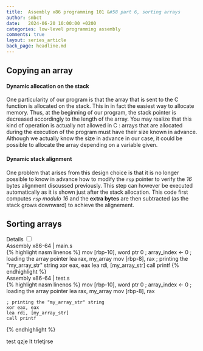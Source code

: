 ```yaml
---
title:  Assembly x86 programming 101 &#58 part 6, sorting arrays
author: smbct
date:   2024-06-20 10:00:00 +0200
categories: low-level programming assembly
comments: true
layout: series_article
back_page: headline.md
---
```


## Copying an array

#### Dynamic allocation on the stack 

One particularity of our program is that the array that is sent to the C function is allocated on the stack.
This in in fact the easiest way to allocate memory.
Thus, at the beginning of our program, the stack pointer is decreased accordingly to the length of the array.
You may realize that this kind of operation is actually not allowed in C : arrays that are allocated during the execution of the program must have their size known in advance.
Although we actually know the size in advance in our case, it could be possible to allocate the array depending on a variable given.   

#### Dynamic stack alignment

One problem that arises from this design choice is that it is no longer possible to know in advance how to modify the `rsp` pointer to verify the *16* bytes alignment discussed previously.
This step can however be executed automatically as it is shown just after the stack allocation.
This code first computes *`rsp` modulo 16* and the **extra bytes** are then subtracted (as the stack grows downward) to achieve the alignement.

## Sorting arrays

<div class="collapse-panel"><div>
<label for="code_1">Details</label>
<input type="checkbox" name="" id="code_1"><span class="collapse-label"></span>

<div class="collapse-content">

<div class="code_frame"> Assembly x86-64 | main.s </div>
{% highlight nasm linenos %}
mov [rbp-10], word ptr 0 ; array_index <- 0
; loading the array pointer
lea rax, my_array
mov [rbp-8], rax
; printing the "my_array_str" string
xor eax, eax
lea rdi, [my_array_str]
call printf
{% endhighlight %}

<div class="code_frame"> Assembly x86-64 | test.s </div>
{% highlight nasm linenos %}
    mov [rbp-10], word ptr 0 ; array_index <- 0
    ; loading the array pointer
    lea rax, my_array
    mov [rbp-8], rax

    ; printing the "my_array_str" string
    xor eax, eax
    lea rdi, [my_array_str]
    call printf
{% endhighlight %}

<p>test qzje lt trletjrse</p>
</div>

</div>
</div>